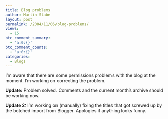 ```yaml
---
title: Blog problems
author: Martin Stabe
layout: post
permalink: /2004/11/06/blog-problems/
views:
  - 15
btc_comment_summary:
  - 'a:0:{}'
btc_comment_counts:
  - 'a:0:{}'
categories:
  - Blogs
---
```

I&#8217;m aware that there are some permissions problems with the blog at the moment. I&#8217;m working on correcting the problem.

**Update:** Problem solved. Comments and the current month&rsquo;s archive should be working now.

**Update 2:** I&#8217;m working on (manually) fixing the titles that got screwed up by the botched import from Blogger. Apologies if anything looks funny.